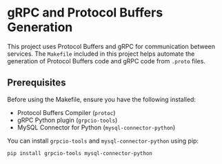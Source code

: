 # gRPC and Protocol Buffers Generation

This project uses Protocol Buffers and gRPC for communication between services. The `Makefile` included in this project helps automate the generation of Protocol Buffers code and gRPC code from `.proto` files.

## Prerequisites

Before using the Makefile, ensure you have the following installed:

- Protocol Buffers Compiler (`protoc`)
- gRPC Python plugin (`grpcio-tools`)
- MySQL Connector for Python (`mysql-connector-python`)

You can install `grpcio-tools` and `mysql-connector-python` using pip:

```bash
pip install grpcio-tools mysql-connector-python
